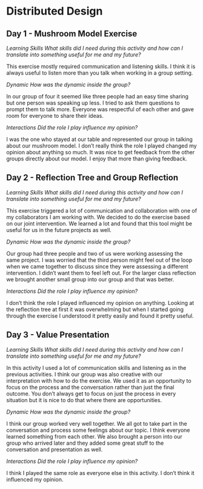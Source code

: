 # Distributed Design

## Day 1 - Mushroom Model Exercise

*Learning Skills
What skills did I need during this activity and how can I translate into something useful for me and my future?*  

This exercise mostly required communication and listening skills. I think it is always useful to listen more than you talk when working in a group setting.  

*Dynamic
How was the dynamic inside the group?*  

In our group of four it seemed like three people had an easy time sharing but one person was speaking up less. I tried to ask them questions to prompt them to talk more. Everyone was respectful of each other and gave room for everyone to share their ideas.  

*Interactions
Did the role I play influence my opinion?*  

I was the one who stayed at our table and represented our group in talking about our mushroom model. I don’t really think the role I played changed my opinion about anything so much. It was nice to get feedback from the other groups directly about our model. I enjoy that more than giving feedback. 

## Day 2 - Reflection Tree and Group Reflection  

*Learning Skills
What skills did I need during this activity and how can I translate into something useful for me and my future?*  

This exercise triggered a lot of communication and collaboration with one of my collaborators I am working with. We decided to do the exercise based on our joint intervention. We learned a lot and found that this tool might be useful for us in the future projects as well.  

*Dynamic
How was the dynamic inside the group?*  

Our group had three people and two of us were working assessing the same project. I was worried that the third person might feel out of the loop when we came together to discuss since they were assessing a different intervention. I didn’t want them to feel left out. For the larger class reflection we brought another small group into our group and that was better.  

*Interactions
Did the role I play influence my opinion?*  

I don’t think the role I played influenced my opinion on anything. Looking at the reflection tree at first it was overwhelming but when I started going through the exercise I understood it pretty easily and found it pretty useful.  

## Day 3 - Value Presentation  

*Learning Skills
What skills did I need during this activity and how can I translate into something useful for me and my future?*  

In this activity I used a lot of communication skills and listening as in the previous activities. I think our group was also creative with our interpretation with how to do the exercise. We used it as an opportunity to focus on the process and the conversation rather than just the final outcome. You don’t always get to focus on just the process in every situation but it is nice to do that where there are opportunities.  

*Dynamic
How was the dynamic inside the group?*  

I think our group worked very well together. We all got to take part in the conversation and process some feelings about our topic. I think everyone learned something from each other. We also brought a person into our group who arrived later and they added some great stuff to the conversation and presentation as well.   

*Interactions
Did the role I play influence my opinion?*  

I think I played the same role as everyone else in this activity. I don’t think it influenced my opinion. 
